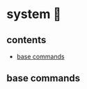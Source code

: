 <!-- omit in toc -->
# system 👻

<!-- omit in toc -->
## contents

- [base commands](#base-commands)

## base commands
